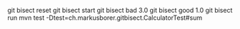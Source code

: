 git bisect reset
git bisect start
git bisect bad 3.0
git bisect good 1.0
git bisect run mvn test -Dtest=ch.markusborer.gitbisect.CalculatorTest#sum
